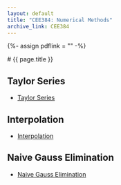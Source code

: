 ```yaml
---
layout: default
title: "CEE384: Numerical Methods"
archive_link: CEE384
---
```


{%- assign pdflink = "" -%}

<div markdown="1">
# {{ page.title }}

## Taylor Series
* [Taylor Series](/CEE384/taylor-series/Main.pdf)

## Interpolation
* [Interpolation](/CEE384/Interpolation/Main.pdf)

## Naive Gauss Elimination
* [Naive Gauss Elimination](/CEE384/gauss-elimination/Main.pdf)

</div>
